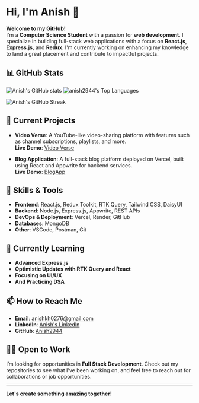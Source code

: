 # Hi, I'm Anish 👋

**Welcome to my GitHub!**  
I'm a **Computer Science Student** with a passion for **web development**. I specialize in building full-stack web applications with a focus on **React.js**, **Express.js**, and **Redux**. I'm currently working on enhancing my knowledge to land a great placement and contribute to impactful projects.

## 📊 GitHub Stats

![Anish's GitHub stats](https://github-readme-stats.vercel.app/api?username=Anish2944&show_icons=true&hide_title=true&hide=prs&count_private=true&include_all_commits=true&hide_border=true&theme=radical)  ![anish2944's Top Languages](https://github-readme-stats.vercel.app/api/top-langs/?username=anish2944&theme=radical&show_icons=true&hide_border=true&layout=compact)

![Anish's GitHub Streak](https://github-readme-streak-stats.herokuapp.com/?user=Anish2944&theme=radical&hide_border=true)


## 🔭 Current Projects

- **Video Verse**: A YouTube-like video-sharing platform with features such as channel subscriptions, playlists, and more.  
  **Live Demo**: [Video Verse](https://video-verse-gamma.vercel.app)
  
- **Blog Application**: A full-stack blog platform deployed on Vercel, built using React and Appwrite for backend services.   
  **Live Demo**: [BlogApp](https://blog-app-psi-olive.vercel.app/)
## 💼 Skills & Tools

- **Frontend**: React.js, Redux Toolkit, RTK Query, Tailwind CSS, DaisyUI
- **Backend**: Node.js, Express.js, Appwrite, REST APIs
- **DevOps & Deployment**: Vercel, Render, GitHub
- **Databases**: MongoDB
- **Other**: VSCode, Postman, Git

## 🌱 Currently Learning

- **Advanced Express.js**
- **Optimistic Updates with RTK Query and React**
- **Focusing on UI/UX**
- **And Practicing DSA**

## 📫 How to Reach Me

- **Email**: anishkh0276@gmail.com
- **LinkedIn**: [Anish's LinkedIn](https://www.linkedin.com/in/anish-kushwaha-45857b227/)
- **GitHub**: [Anish2944](https://github.com/Anish2944)

## 👨‍💻 Open to Work

I’m looking for opportunities in **Full Stack Development**. Check out my repositories to see what I’ve been working on, and feel free to reach out for collaborations or job opportunities.

---

**Let's create something amazing together!**

